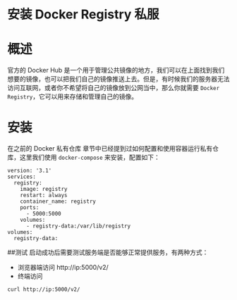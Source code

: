 # 安装 Docker Registry 私服
# 概述
官方的 Docker Hub 是一个用于管理公共镜像的地方，我们可以在上面找到我们想要的镜像，也可以把我们自己的镜像推送上去。但是，有时候我们的服务器无法访问互联网，或者你不希望将自己的镜像放到公网当中，那么你就需要 `Docker Registry`，它可以用来存储和管理自己的镜像。

# 安装
在之前的 Docker 私有仓库 章节中已经提到过如何配置和使用容器运行私有仓库，这里我们使用 `docker-compose` 来安装，配置如下：
```
version: '3.1'
services:
  registry:
    image: registry
    restart: always
    container_name: registry
    ports:
      - 5000:5000
    volumes:
      - registry-data:/var/lib/registry
volumes:
  registry-data:
```

##测试
启动成功后需要测试服务端是否能够正常提供服务，有两种方式：

- 浏览器端访问
http://ip:5000/v2/
- 终端访问
```
curl http://ip:5000/v2/
```